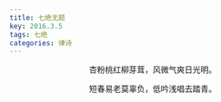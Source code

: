 ```yaml
---
title: 七绝无题
key: 2016.3.5
tags: 七绝
categories: 律诗
---
```


<p align="center">杏粉桃红柳芽茸，风微气爽日光明。
</p>
<p align="center">短春易老莫辜负，低吟浅唱去踏青。
</p>
<p align="center"></br>
</p>
